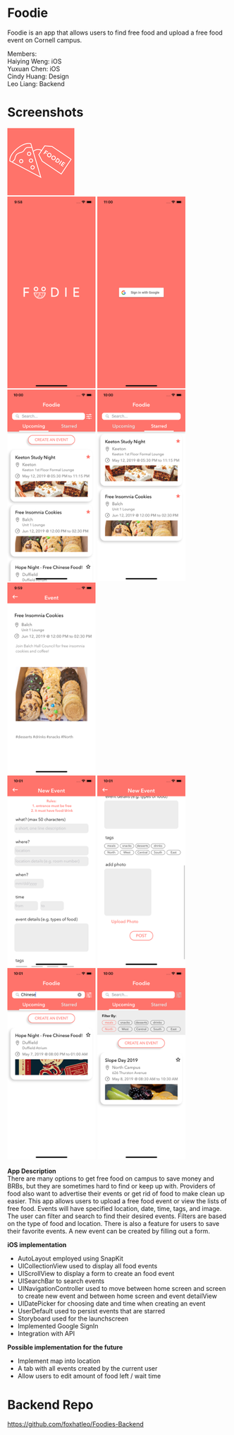 # Foodie
Foodie is an app that allows users to find free food and upload a free food event on Cornell campus. 

Members:  
Haiying Weng: iOS   
Yuxuan Chen: iOS   
Cindy Huang: Design  
Leo Liang: Backend 

# Screenshots 
![](Screenshot/appicon.png)  
<img src="Screenshot/LaunchScreen.png" width="200"> <img src="Screenshot/SignIn.png" width="200">   
<img src="Screenshot/UpcomingEventFeed.png" width="200"> <img src="Screenshot/StarredEvent.png" width="200"> <img src="Screenshot/DetailView.png" width="200">  
<img src="Screenshot/CreateEvent1.png" width="200"> <img src="Screenshot/CreateEvent2.png" width="200"> <img src="Screenshot/SearchBar.png" width="200"> <img src="Screenshot/Filters.png" width="200">


**App Description**  
There are many options to get free food on campus to save money and BRBs, but they are sometimes hard to find or keep up with. Providers of food also want to advertise their events or get rid of food to make clean up easier. This app allows users to upload a free food event or view the lists of free food. Events will have specified location, date, time, tags, and image. The user can filter and search to find their desired events. Filters are based on the type of food and location. There is also a feature for users to save their favorite events. A new event can be created by filling out a form. 

**iOS implementation**  
 - AutoLayout employed using SnapKit
 - UICollectionView used to display all food events
 - UIScrollView to display a form to create an food event
 - UISearchBar to search events 
 - UINavigationController used to move between home screen and screen to create new event and between home screen and event detailView 
 - UIDatePicker for choosing date and time when creating an event
 - UserDefault used to persist events that are starred
 - Storyboard used for the launchscreen
 - Implemented Google SignIn 
 - Integration with API
 
 **Possible implementation for the future**
 - Implement map into location 
 - A tab with all events created by the current user 
 - Allow users to edit amount of food left / wait time 

# Backend Repo 
https://github.com/foxhatleo/Foodies-Backend 


